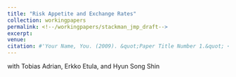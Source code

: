 ```yaml
---
title: "Risk Appetite and Exchange Rates"
collection: workingpapers
permalink: <!--/workingpapers/stackman_jmp_draft-->
excerpt:
venue: 
citation: #'Your Name, You. (2009). &quot;Paper Title Number 1.&quot; <i>Journal 1</i>. 1(1).'
---
```


with Tobias Adrian, Erkko Etula, and Hyun Song Shin

<!-- [Download paper here](https://dstackman.github.io/files/stackman_jmp_draft.pdf) --> 


